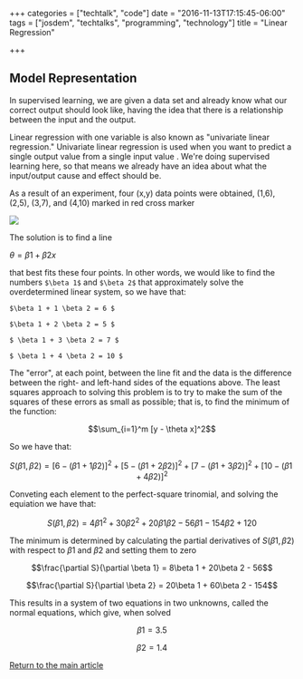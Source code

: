 +++
categories = ["techtalk", "code"]
date = "2016-11-13T17:15:45-06:00"
tags = ["josdem", "techtalks", "programming", "technology"]
title = "Linear Regression"

+++

## Model Representation

In supervised learning, we are given a data set and already know what our correct output should look like, having the idea that there is a relationship between the input and the output.

Linear regression with one variable is also known as "univariate linear regression."
Univariate linear regression is used when you want to predict a single output value  from a single input value . We're doing supervised learning here, so that means we already have an idea about what the input/output cause and effect should be.

As a result of an experiment, four (x,y) data points were obtained, (1,6), (2,5), (3,7), and (4,10) marked in red cross marker

<img src="/img/techtalks/machine_learning/linear_regression.png">

The solution is to find a line

$\theta = \beta 1 + \beta 2 x$

that best fits these four points. In other words, we would like to find the numbers `$\beta 1$` and `$\beta 2$` that approximately solve the overdetermined linear system, so we have that:

`$\beta 1 + 1 \beta 2 = 6 $`

`$\beta 1 + 2 \beta 2 = 5 $`

`$ \beta 1 + 3 \beta 2 = 7 $`

`$ \beta 1 + 4 \beta 2 = 10 $`


The "error", at each point, between the line fit and the data is the difference between the right- and left-hand sides of the equations above. The least squares approach to solving this problem is to try to make the sum of the squares of these errors as small as possible; that is, to find the minimum of the function:

$$\sum_{i=1}^m [y - \theta x]^2$$

So we have that:

$$S(\beta 1, \beta 2) = [6 - (\beta 1 + 1 \beta 2)]^2 + [5 - (\beta 1 + 2 \beta 2)]^2 + [7 - (\beta 1 + 3 \beta 2)]^2+ [10 - (\beta 1 + 4 \beta 2)]^2$$

Conveting each element to the perfect-square trinomial, and solving the equiation we have that:

$$S(\beta 1, \beta 2) = 4\beta 1^2 + 30 \beta 2 ^2 + 20 \beta 1 \beta 2 - 56 \beta 1 - 154 \beta 2 + 120$$

The minimum is determined by calculating the partial derivatives of $S(\beta 1, \beta 2)$  with respect to $\beta 1$ and $\beta 2$ and setting them to zero

$$\frac{\partial S}{\partial \beta 1} = 8\beta 1 + 20\beta 2 - 56$$


$$\frac{\partial S}{\partial \beta 2} = 20\beta 1 + 60\beta 2 - 154$$

This results in a system of two equations in two unknowns, called the normal equations, which give, when solved


$$\beta1 = 3.5$$

$$\beta2 = 1.4$$


[Return to the main article](/techtalk/techtalks)

